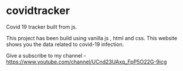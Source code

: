 # covidtracker
Covid 19 tracker built from js.


This project has been build using vanilla js , html and css.
This website shows you the data related to covid-19 infection.

Give a subscribe to my channel - https://www.youtube.com/channel/UCnd23UAxq_FpP5O22G-9icg
